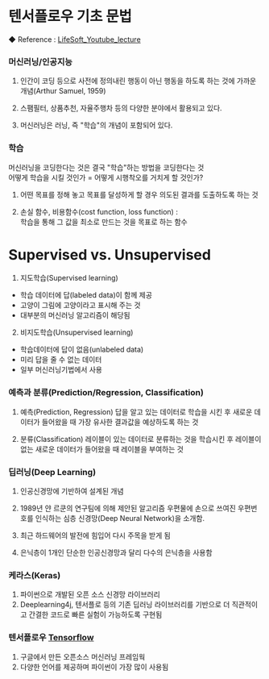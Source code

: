 # 텐서플로우 기초 문법

◆ Reference : 
[LifeSoft_Youtube_lecture](https://www.youtube.com/watch?v=jkG2qjCScss&list=PLY9pe3iUjRrT6wZTIA5YriQxvfXf-yxhF&index=38)

### 머신러닝/인공지능

1) 인간이 코딩 등으로 사전에 정의내린 행동이 아닌 행동을 하도록 하는 것에 가까운 개념(Arthur Samuel, 1959)

2) 스팸필터, 상품추천, 자율주행차 등의 다양한 분야에서 활용되고 있다.

3) 머신러닝은 러닝, 즉 "학습"의 개념이 포함되어 있다. 

### 학습

머신러닝을 코딩한다는 것은 결국 "학습"하는 방법을 코딩한다는 것 <br>
어떻게 학습을 시킬 것인가 = 어떻게 시행착오를 거치게 할 것인가?

1) 어떤 목표를 정해 놓고 목표를 달성하게 할 경우 의도된 결과를 도출하도록 하는 것

2) 손실 함수, 비용함수(cost function, loss function) : <br>
학습을 통해 그 값을 최소로 만드는 것을 목표로 하는 함수

# Supervised vs. Unsupervised

1) 지도학습(Supervised learning)

  * 학습 데이터에 답(labeled data)이 함께 제공
  * 고양이 그림에 고양이라고 표시해 주는 것
  * 대부분의 머신러닝 알고리즘이 해당됨
  
2) 비지도학습(Unsupervised learning)

  * 학습데이터에 답이 없음(unlabeled data)
  * 미리 답을 줄 수 없는 데이터
  * 일부 머신러닝기법에서 사용
  
  
### 예측과 분류(Prediction/Regression, Classification)

1) 예측(Prediction, Regression)
답을 알고 있는 데이터로 학습을 시킨 후 새로운 데이터가 들어왔을 때 가장 유사한 결과값을 예상하도록 하는 것

2) 분류(Classification)
레이블이 있는 데이터로 분류하는 것을 학습시킨 후 레이블이 없는 새로운 데이터가 들어왔을 때 레이블을 부여하는 것

### 딥러닝(Deep Learning)

1) 인공신경망에 기반하여 설계된 개념

2) 1989년 얀 르쿤의 연구팀에 의해 제안된 알고리즘 
우편물에 손으로 쓰여진 우편번호를 인식하는 심층 신경망(Deep Neural Network)을 소개함.

3) 최근 하드웨어의 발전에 힘입어 다시 주목을 받게 됨

4) 은닉층이 1개인 단순한 인공신경망과 달리 다수의 은닉층을 사용함

### 케라스(Keras)

1) 파이썬으로 개발된 오픈 소스 신경망 라이브러리
2) Deeplearning4j, 텐서플로 등의 기존 딥러닝 라이브러리를 기반으로 더 직관적이고 
간결한 코드로 빠른 실험이 가능하도록 구현됨


### 텐서플로우 [Tensorflow](https://www.tensorflow.org/)

1) 구글에서 만든 오픈소스 머신러닝 프레임웍
2) 다양한 언어를 제공하며 파이썬이 가장 많이 사용됨
